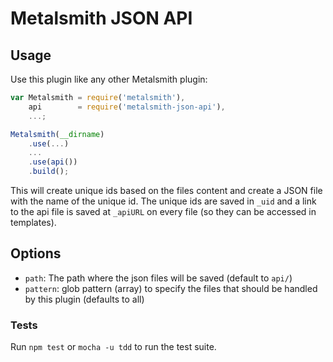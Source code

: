 # Metalsmith JSON API

## Usage
Use this plugin like any other Metalsmith plugin:
```js
var Metalsmith = require('metalsmith'),
    api        = require('metalsmith-json-api'),
    ...;

Metalsmith(__dirname)
    .use(...)
    ...
    .use(api())
    .build();
```

This will create unique ids based on the files content and create a JSON file with the name of the unique id. 
The unique ids are saved in `_uid` and a link to the api file is saved at `_apiURL` on every file (so they can be accessed in templates).

## Options
- `path`: The path where the json files will be saved (default to `api/`)
- `pattern`: glob pattern (array) to specify the files that should be handled by this plugin (defaults to all)


### Tests
Run `npm test` or `mocha -u tdd` to run the test suite.
